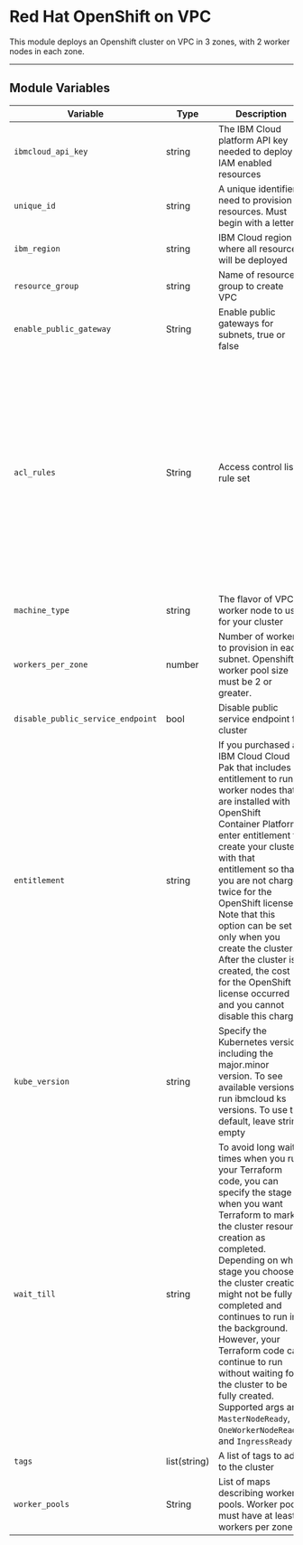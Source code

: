 # Red Hat OpenShift on VPC

This module deploys an Openshift cluster on VPC in 3 zones, with 2 worker nodes in each zone. 

---

## Module Variables

Variable | Type | Description | Default
---------|------|-------------|--------
`ibmcloud_api_key` | string | The IBM Cloud platform API key needed to deploy IAM enabled resources |
`unique_id` | string | A unique identifier need to provision resources. Must begin with a letter | 
`ibm_region` | string | IBM Cloud region where all resources will be deployed |
`resource_group` | string | Name of resource group to create VPC | `default`
`enable_public_gateway` | String | Enable public gateways for subnets, true or false | `true`
`acl_rules` | String | Access control list rule set |  `[`<br> `{` <br> `name        = "egress"`<br>  `action      = "allow"`<br>  `source      = "0.0.0.0/0"` <br>  `destination = "0.0.0.0/0"`<br>  `direction   = "inbound"`<br>`},`<br>`{` <br> `name        = "ingress"` <br>  `action      = "allow"`<br>  `source      = "0.0.0.0/0"`<br> `destination = "0.0.0.0/0"`<br>  `direction   = "outbound"`<br>`}` <br> `]`
`machine_type` | string | The flavor of VPC worker node to use for your cluster | `bx2.4x16`
`workers_per_zone` | number | Number of workers to provision in each subnet. Openshift worker pool size must be 2 or greater. | `2`
`disable_public_service_endpoint` | bool | Disable public service endpoint for cluster | `false`
`entitlement` | string | If you purchased an IBM Cloud Cloud Pak that includes an entitlement to run worker nodes that are installed with OpenShift Container Platform, enter entitlement to create your cluster with that entitlement so that you are not charged twice for the OpenShift license. Note that this option can be set only when you create the cluster. After the cluster is created, the cost for the OpenShift license occurred and you cannot disable this charge. | `cloud_pak`
`kube_version` | string | Specify the Kubernetes version, including the major.minor version. To see available versions, run ibmcloud ks versions. To use the default, leave string empty | `4.8.21_openshift`
`wait_till` | string | To avoid long wait times when you run your Terraform code, you can specify the stage when you want Terraform to mark the cluster resource creation as completed. Depending on what stage you choose, the cluster creation might not be fully completed and continues to run in the background. However, your Terraform code can continue to run without waiting for the cluster to be fully created. Supported args are `MasterNodeReady`, `OneWorkerNodeReady`, and `IngressReady` | `IngressReady`
`tags` | list(string) | A list of tags to add to the cluster | `[]`
`worker_pools` | String | List of maps describing worker pools. Worker pools must have at least 2 workers per zone | `[]`
